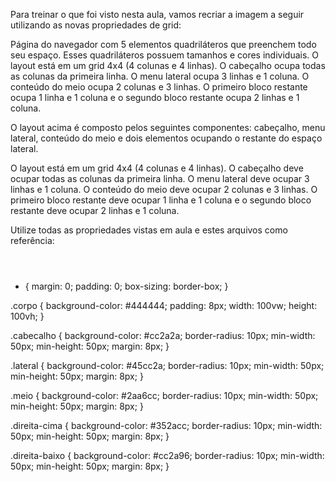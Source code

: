Para treinar o que foi visto nesta aula, vamos recriar a imagem a seguir utilizando as novas propriedades de grid:

Página do navegador com 5 elementos quadriláteros que preenchem todo seu espaço. Esses quadriláteros possuem tamanhos e cores individuais. O layout está em um grid 4x4 (4 colunas e 4 linhas). O cabeçalho ocupa todas as colunas da primeira linha. O menu lateral ocupa 3 linhas e 1 coluna. O conteúdo do meio ocupa 2 colunas e 3 linhas. O primeiro bloco restante ocupa 1 linha e 1 coluna e o segundo bloco restante ocupa 2 linhas e 1 coluna.

O layout acima é composto pelos seguintes componentes: cabeçalho, menu lateral, conteúdo do meio e dois elementos ocupando o restante do espaço lateral.

O layout está em um grid 4x4 (4 colunas e 4 linhas). O cabeçalho deve ocupar todas as colunas da primeira linha. O menu lateral deve ocupar 3 linhas e 1 coluna. O conteúdo do meio deve ocupar 2 colunas e 3 linhas. O primeiro bloco restante deve ocupar 1 linha e 1 coluna e o segundo bloco restante deve ocupar 2 linhas e 1 coluna.

Utilize todas as propriedades vistas em aula e estes arquivos como referência:

<!DOCTYPE html>
<html lang="en">
<head>
    <meta charset="UTF-8">
    <meta http-equiv="X-UA-Compatible" content="IE=edge">
    <meta name="viewport" content="width=device-width, initial-scale=1.0">
    <title>Document</title>
    <link rel="stylesheet" href="grid.css">
</head>
<body class="corpo">
    <header class="cabecalho"></header>
    <nav class="lateral"></nav>
    <section class="meio"></section>
    <section class="direita-cima"></section>
    <section class="direita-baixo"></section>
</body>
</html>

* {
    margin: 0;
    padding: 0;
    box-sizing: border-box;
}

.corpo {
    background-color: #444444;
    padding: 8px;
    width: 100vw;
    height: 100vh;
}

.cabecalho {
    background-color: #cc2a2a;
    border-radius: 10px;
    min-width: 50px;
    min-height: 50px;
    margin: 8px;
}

.lateral {
    background-color: #45cc2a;
    border-radius: 10px;
    min-width: 50px;
    min-height: 50px;
    margin: 8px;
}

.meio {
    background-color: #2aa6cc;
    border-radius: 10px;
    min-width: 50px;
    min-height: 50px;
    margin: 8px;
}

.direita-cima {
    background-color: #352acc;
    border-radius: 10px;
    min-width: 50px;
    min-height: 50px;
    margin: 8px;
}

.direita-baixo {
    background-color: #cc2a96;
    border-radius: 10px;
    min-width: 50px;
    min-height: 50px;
    margin: 8px;
}